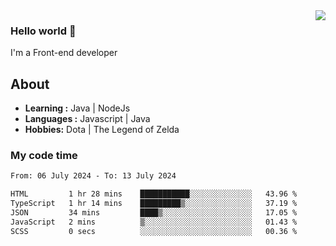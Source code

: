 <img align='right' src="https://github-readme-stats.vercel.app/api?username=jumodada&show_icons=true&theme=vue">

### Hello world 👋

I'm a Front-end developer 
    
## About
-  **Learning :** Java | NodeJs
-  **Languages :** Javascript | Java
-  **Hobbies:** Dota | The Legend of Zelda

### My code time

<!--START_SECTION:waka-->

```txt
From: 06 July 2024 - To: 13 July 2024

HTML         1 hr 28 mins    ███████████░░░░░░░░░░░░░░   43.96 %
TypeScript   1 hr 14 mins    █████████▒░░░░░░░░░░░░░░░   37.19 %
JSON         34 mins         ████▒░░░░░░░░░░░░░░░░░░░░   17.05 %
JavaScript   2 mins          ▒░░░░░░░░░░░░░░░░░░░░░░░░   01.43 %
SCSS         0 secs          ░░░░░░░░░░░░░░░░░░░░░░░░░   00.36 %
```

<!--END_SECTION:waka-->
